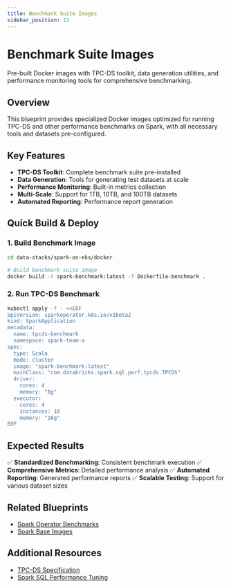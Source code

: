 ```yaml
---
title: Benchmark Suite Images
sidebar_position: 13
---
```


# Benchmark Suite Images

Pre-built Docker images with TPC-DS toolkit, data generation utilities, and performance monitoring tools for comprehensive benchmarking.

## Overview

This blueprint provides specialized Docker images optimized for running TPC-DS and other performance benchmarks on Spark, with all necessary tools and datasets pre-configured.

## Key Features

- **TPC-DS Toolkit**: Complete benchmark suite pre-installed
- **Data Generation**: Tools for generating test datasets at scale
- **Performance Monitoring**: Built-in metrics collection
- **Multi-Scale**: Support for 1TB, 10TB, and 100TB datasets
- **Automated Reporting**: Performance report generation

## Quick Build & Deploy

### 1. Build Benchmark Image

```bash
cd data-stacks/spark-on-eks/docker

# Build benchmark suite image
docker build -t spark-benchmark:latest -f Dockerfile-benchmark .
```

### 2. Run TPC-DS Benchmark

```bash
kubectl apply -f - <<EOF
apiVersion: sparkoperator.k8s.io/v1beta2
kind: SparkApplication
metadata:
  name: tpcds-benchmark
  namespace: spark-team-a
spec:
  type: Scala
  mode: cluster
  image: "spark-benchmark:latest"
  mainClass: "com.databricks.spark.sql.perf.tpcds.TPCDS"
  driver:
    cores: 4
    memory: "8g"
  executor:
    cores: 4
    instances: 10
    memory: "16g"
EOF
```

## Expected Results

✅ **Standardized Benchmarking**: Consistent benchmark execution
✅ **Comprehensive Metrics**: Detailed performance analysis
✅ **Automated Reporting**: Generated performance reports
✅ **Scalable Testing**: Support for various dataset sizes

## Related Blueprints

- [Spark Operator Benchmarks](/data-on-eks/docs/datastacks/spark-on-eks/spark-operator-benchmarks)
- [Spark Base Images](/data-on-eks/docs/datastacks/spark-on-eks/spark-base-images)

## Additional Resources

- [TPC-DS Specification](http://www.tpc.org/tpcds/)
- [Spark SQL Performance Tuning](https://spark.apache.org/docs/latest/sql-performance-tuning.html)